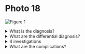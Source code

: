 # Photo 18

![Figure 1](/paediatrics/photo/18a.png)

<details>
<summary>What is the diagnosis?</summary>
Petechiae & purpura in the face and neck
</details>

<details>
<summary>What are the differential diagnosis?</summary>

1. Immune thrombocytopenic purpura (ITP)
1. Aplastic anaemia
1. Leukaemia

</details>

<details>
<summary>4 investigations</summary>

1. Complete blood count
1. Platelet count
1. Bone marrow biopsy
1. Bleeding time, clotting time
1. Platelet antibody

</details>

<details>
<summary>What are the complications?</summary>

1. Intracranial haemorrhage
1. Haemorrhagic shock due to GI bleeding

</details>
